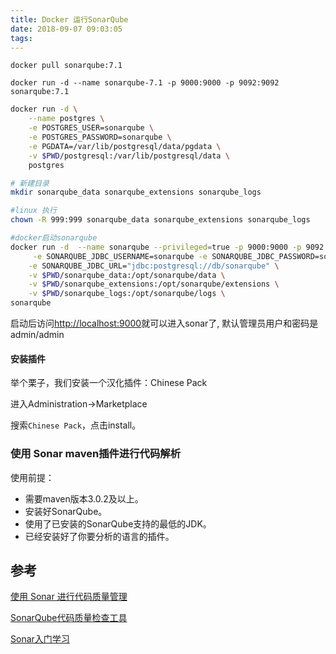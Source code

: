 ```yaml
---
title: Docker 运行SonarQube
date: 2018-09-07 09:03:05
tags:
---
```


```shell
docker pull sonarqube:7.1
```

```shell
docker run -d --name sonarqube-7.1 -p 9000:9000 -p 9092:9092 sonarqube:7.1
```

```bash
docker run -d \
    --name postgres \
    -e POSTGRES_USER=sonarqube \
    -e POSTGRES_PASSWORD=sonarqube \
    -e PGDATA=/var/lib/postgresql/data/pgdata \
    -v $PWD/postgresql:/var/lib/postgresql/data \
    postgres

# 新建目录
mkdir sonarqube_data sonarqube_extensions sonarqube_logs

#linux 执行
chown -R 999:999 sonarqube_data sonarqube_extensions sonarqube_logs

#docker启动sonarqube
docker run -d  --name sonarqube --privileged=true -p 9000:9000 -p 9092:9092 --link postgres:db \
     -e SONARQUBE_JDBC_USERNAME=sonarqube -e SONARQUBE_JDBC_PASSWORD=sonarqube \
    -e SONARQUBE_JDBC_URL="jdbc:postgresql://db/sonarqube" \
    -v $PWD/sonarqube_data:/opt/sonarqube/data \
    -v $PWD/sonarqube_extensions:/opt/sonarqube/extensions \
    -v $PWD/sonarqube_logs:/opt/sonarqube/logs \
sonarqube
```



启动后访问[http://localhost:9000](http://localhost:9000/)就可以进入sonar了, 默认管理员用户和密码是admin/admin



#### 安装插件

举个栗子，我们安装一个汉化插件：Chinese Pack

进入Administration->Marketplace

搜索`Chinese Pack`，点击install。



### 使用 Sonar maven插件进行代码解析

使用前提：

- 需要maven版本3.0.2及以上。
- 安装好SonarQube。
- 使用了已安装的SonarQube支持的最低的JDK。
- 已经安装好了你要分析的语言的插件。



## 参考

[使用 Sonar 进行代码质量管理](https://www.jianshu.com/p/4e6fd254045c)

[SonarQube代码质量检查工具](https://my.oschina.net/zzuqiang/blog/843406)

[Sonar入门学习](https://blog.csdn.net/wangjunjun2008/article/details/9407221)

